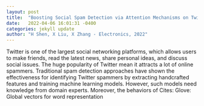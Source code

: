 ```yaml
---
layout: post
title:  "Boosting Social Spam Detection via Attention Mechanisms on Twitter"
date:   2022-04-06 16:01:31 -0400
categories: jekyll update
author: "H Shen, X Liu, X Zhang - Electronics, 2022"
---
```

Twitter is one of the largest social networking platforms, which allows users to make friends, read the latest news, share personal ideas, and discuss social issues. The huge popularity of Twitter mean it attracts a lot of online spammers. Traditional spam detection approaches have shown the effectiveness for identifying Twitter spammers by extracting handcrafted features and training machine learning models. However, such models need knowledge from domain experts. Moreover, the behaviors of Cites: Glove: Global vectors for word representation